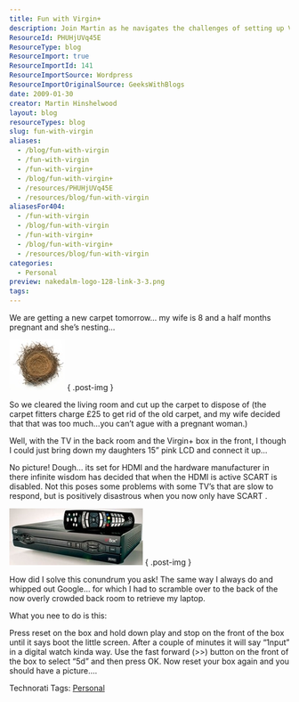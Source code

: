 ```yaml
---
title: Fun with Virgin+
description: Join Martin as he navigates the challenges of setting up Virgin+ while preparing for a new arrival. Discover his clever solutions and personal insights!
ResourceId: PHUHjUVq45E
ResourceType: blog
ResourceImport: true
ResourceImportId: 141
ResourceImportSource: Wordpress
ResourceImportOriginalSource: GeeksWithBlogs
date: 2009-01-30
creator: Martin Hinshelwood
layout: blog
resourceTypes: blog
slug: fun-with-virgin
aliases:
  - /blog/fun-with-virgin
  - /fun-with-virgin
  - /fun-with-virgin+
  - /blog/fun-with-virgin+
  - /resources/PHUHjUVq45E
  - /resources/blog/fun-with-virgin
aliasesFor404:
  - /fun-with-virgin
  - /blog/fun-with-virgin
  - /fun-with-virgin+
  - /blog/fun-with-virgin+
  - /resources/blog/fun-with-virgin
categories:
  - Personal
preview: nakedalm-logo-128-link-3-3.png
tags:
---
```


We are getting a new carpet tomorrow… my wife is 8 and a half months pregnant and she’s nesting…

[![iStock_000002524909XnestSmall](images/FunwithVirgin_13775-iStock_000002524909XnestSmall_thumb-1-1.jpg)](http://blog.hinshelwood.com/files/2011/05/GWB-WindowsLiveWriter-FunwithVirgin_13775-iStock_000002524909XnestSmall_2.jpg)
{ .post-img }

So we cleared the living room and cut up the carpet to dispose of (the carpet fitters charge £25 to get rid of the old carpet, and my wife decided that that was too much…you can’t ague with a pregnant woman.)

Well, with the TV in the back room and the Virgin+ box in the front, I though I could just bring down my daughters 15” pink LCD and connect it up…

No picture! Dough… its set for HDMI and the hardware manufacturer in there infinite wisdom has decided that when the HDMI is active SCART is disabled. Not this poses some problems with some TV’s that are slow to respond, but is positively disastrous when you now only have SCART .

[![VirginHDbox](images/FunwithVirgin_13775-VirginHDbox_thumb-2-2.jpg)](http://blog.hinshelwood.com/files/2011/05/GWB-WindowsLiveWriter-FunwithVirgin_13775-VirginHDbox_2.jpg)
{ .post-img }

How did I solve this conundrum you ask! The same way I always do and whipped out Google… for which I had to scramble over to the back of the now overly crowded back room to retrieve my laptop.

What you nee to do is this:

Press reset on the box and hold down play and stop on the front of the box until it says boot the little screen. After a couple of minutes it will say “1nput” in a digital watch kinda way. Use the fast forward (>>) button on the front of the box to select “5d” and then press OK. Now reset your box again and you should have a picture….

Technorati Tags: [Personal](http://technorati.com/tags/Personal)
